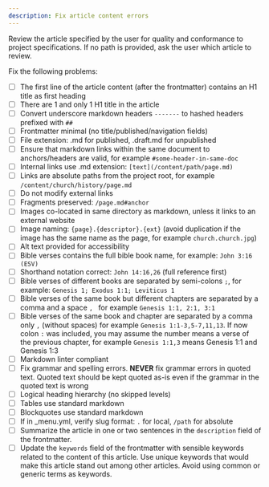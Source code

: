 ```yaml
---
description: Fix article content errors
---
```


Review the article specified by the user for quality and conformance to project specifications. If no path is provided, ask the user which article to review.

Fix the following problems:

- [ ] The first line of the article content (after the frontmatter) contains an H1 title as first heading
- [ ] There are 1 and only 1 H1 title in the article
- [ ] Convert underscore markdown headers `-------` to hashed headers prefixed with `##`
- [ ] Frontmatter minimal (no title/published/navigation fields)
- [ ] File extension: .md for published, .draft.md for unpublished
- [ ] Ensure that markdown links within the same document to anchors/headers are valid, for example `#some-header-in-same-doc`
- [ ] Internal links use .md extension: `[text](/content/path/page.md)`
- [ ] Links are absolute paths from the project root, for example `/content/church/history/page.md`
- [ ] Do not modify external links
- [ ] Fragments preserved: `/page.md#anchor`
- [ ] Images co-located in same directory as markdown, unless it links to an external website
- [ ] Image naming: `{page}.{descriptor}.{ext}` (avoid duplication if the image has the same name as the page, for example `church.church.jpg`)
- [ ] Alt text provided for accessibility
- [ ] Bible verses contains the full bible book name, for example: `John 3:16 (ESV)`
- [ ] Shorthand notation correct: `John 14:16,26` (full reference first)
- [ ] Bible verses of different books are separated by semi-colons `;`, for example: `Genesis 1; Exodus 1:1; Leviticus 1`
- [ ] Bible verses of the same book but different chapters are separated by a comma and a space `, ` for example `Genesis 1:1, 2:1, 3:1`
- [ ] Bible verses of the same book and chapter are separated by a comma only `,` (without spaces) for example `Genesis 1:1-3,5-7,11,13`. If now colon `:` was included, you may assume the number means a verse of the previous chapter, for example `Genesis 1:1,3` means Genesis 1:1 and Genesis 1:3
- [ ] Markdown linter compliant
- [ ] Fix grammar and spelling errors. **NEVER** fix grammar errors in quoted text. Quoted text should be kept quoted as-is even if the grammar in the quoted text is wrong
- [ ] Logical heading hierarchy (no skipped levels)
- [ ] Tables use standard markdown
- [ ] Blockquotes use standard markdown
- [ ] If in _menu.yml, verify slug format: `.` for local, `/path` for absolute
- [ ] Summarize the article in one or two sentences in the `description` field of the frontmatter.
- [ ] Update the `keywords` field of the frontmatter with sensible keywords related to the content of this article. Use unique keywords that would make this article stand out among other articles. Avoid using common or generic terms as keywords.

